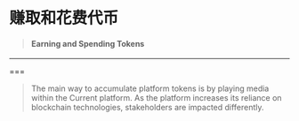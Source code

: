 # 赚取和花费代币

> #### Earning and Spending Tokens

---

===

> The main way to accumulate platform tokens is by playing media within the Current platform. As the platform increases its reliance on blockchain technologies, stakeholders are impacted differently.




